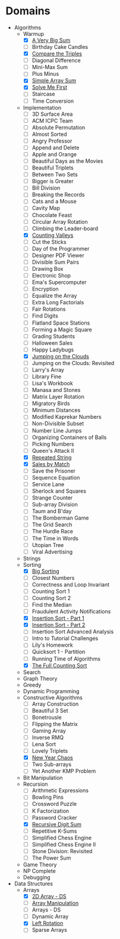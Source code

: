 # Domains

* Algorithms
  * Warmup
    * [x] [A Very Big Sum](../src/problems/a-very-big-sum)
    * [ ] Birthday Cake Candles
    * [x] [Compare the Triples](../src/problems/compare-the-triplets)
    * [ ] Diagonal Difference
    * [ ] Mini-Max Sum
    * [ ] Plus Minus
    * [x] [Simple Array Sum](../src/problems/simple-array-sum)
    * [x] [Solve Me First](../src/problems/solve-me-first)
    * [ ] Staircase
    * [ ] Time Conversion
  * Implementation
    * [ ] 3D Surface Area
    * [ ] ACM ICPC Team
    * [ ] Absolute Permutation
    * [ ] Almost Sorted
    * [ ] Angry Professor
    * [ ] Append and Delete
    * [ ] Apple and Orange
    * [ ] Beautiful Days as the Movies
    * [ ] Beautiful Triplets
    * [ ] Between Two Sets
    * [ ] Bigger is Greater
    * [ ] Bill Division
    * [ ] Breaking the Records
    * [ ] Cats and a Mouse
    * [ ] Cavity Map
    * [ ] Chocolate Feast
    * [ ] Circular Array Rotation
    * [ ] Climbing the Leader-board
    * [x] [Counting Valleys](../src/problems/counting-valleys)
    * [ ] Cut the Sticks
    * [ ] Day of the Programmer
    * [ ] Designer PDF Viewer
    * [ ] Divisible Sum Pairs
    * [ ] Drawing Box
    * [ ] Electronic Shop
    * [ ] Ema's Supercomputer
    * [ ] Encryption
    * [ ] Equalize the Array
    * [ ] Extra Long Factorials
    * [ ] Fair Rotations
    * [ ] Find Digits
    * [ ] Flatland Space Stations
    * [ ] Forming a Magic Square
    * [ ] Grading Students
    * [ ] Halloween Sales
    * [ ] Happy Ladybugs
    * [x] [Jumping on the Clouds](../src/problems/jumping-on-the-clouds)
    * [ ] Jumping on the Clouds: Revisited
    * [ ] Larry's Array
    * [ ] Library Fine
    * [ ] Lisa's Workbook
    * [ ] Manasa and Stones
    * [ ] Matrix Layer Rotation
    * [ ] Migratory Birds
    * [ ] Minimum Distances
    * [ ] Modified Kaprekar Numbers
    * [ ] Non-Divisible Subset
    * [ ] Number Line Jumps
    * [ ] Organizing Containers of Balls
    * [ ] Picking Numbers
    * [ ] Queen's Attack II
    * [x] [Repeated String](../src/problems/repeated-string)
    * [x] [Sales by Match](../src/problems/sales-by-match)
    * [ ] Save the Prisoner
    * [ ] Sequence Equation
    * [ ] Service Lane
    * [ ] Sherlock and Squares
    * [ ] Strange Counter
    * [ ] Sub-array Division
    * [ ] Taum and B'day
    * [ ] The Bomberman Game
    * [ ] The Grid Search
    * [ ] The Hurdle Race
    * [ ] The Time in Words
    * [ ] Utopian Tree
    * [ ] Viral Advertising
  * Strings
  * Sorting
    * [x] [Big Sorting](../src/problems/big-sorting)
    * [ ] Closest Numbers
    * [ ] Correctness and Loop Invariant
    * [ ] Counting Sort 1
    * [ ] Counting Sort 2
    * [ ] Find the Median
    * [ ] Fraudulent Activity Notifications
    * [x] [Insertion Sort - Part 1](../src/problems/insertion-sort-part-1)
    * [x] [Insertion Sort - Part 2](../src/problems/insertion-sort-part-2)
    * [ ] Insertion Sort Advanced Analysis
    * [ ] Intro to Tutorial Challenges
    * [ ] Lily's Homework
    * [ ] Quicksort 1 - Partition
    * [ ] Running Time of Algorithms
    * [x] [The Full Counting Sort](../src/problems/the-full-counting-sort)
  * Search
  * Graph Theory
  * Greedy
  * Dynamic Programming
  * Constructive Algorithms
    * [ ] Array Construction
    * [ ] Beautiful 3 Set
    * [ ] Bonetrousle
    * [ ] Flipping the Matrix
    * [ ] Gaming Array
    * [ ] Inverse RMQ
    * [ ] Lena Sort
    * [ ] Lovely Triplets
    * [x] [New Year Chaos](../src/problems/new-year-chaos)
    * [ ] Two Sub-arrays
    * [ ] Yet Another KMP Problem
  * Bit Manipulation
  * Recursion
    * [ ] Arithmetic Expressions
    * [ ] Bowling Pins
    * [ ] Crossword Puzzle
    * [ ] K Factorization
    * [ ] Password Cracker
    * [x] [Recursive Digit Sum](../src/problems/recursive-digit-sum)
    * [ ] Repetitive K-Sums
    * [ ] Simplified Chess Engine
    * [ ] Simplified Chess Engine II
    * [ ] Stone Division: Revisited
    * [ ] The Power Sum
  * Game Theory
  * NP Complete
  * Debugging
* Data Structures
  * Arrays
    * [x] [2D Array - DS](../src/problems/2d-array-ds)
    * [ ] [Array Manipulation](../src/problems/array-manipulation)
    * [ ] Arrays - DS
    * [ ] Dynamic Array
    * [x] [Left Rotation](../src/problems/arrays-left-rotation)
    * [ ] Sparse Arrays